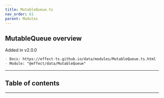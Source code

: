 ```yaml
---
title: MutableQueue.ts
nav_order: 61
parent: Modules
---
```


## MutableQueue overview

Added in v2.0.0

```md
- Docs: https://effect-ts.github.io/data/modules/MutableQueue.ts.html
- Module: "@effect/data/MutableQueue"
```

---

<h2 class="text-delta">Table of contents</h2>

---
